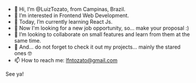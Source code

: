 - 👋 Hi, I’m @LuizTozato, from Campinas, Brazil.
- 👀 I’m interested in Frontend Web Development.
- 🌱 Today, I’m currently learning React Js.
- 🍳 Now I'm looking for a new job opportunity, so... make your proposal :)
- 💞️ I’m looking to collaborate on small features and learn from them at the same time.
- 🎉 And... do not forget to check it out my projects... mainly the stared ones 🤓
- 📫 How to reach me: lfntozato@gmail.com

See ya!
